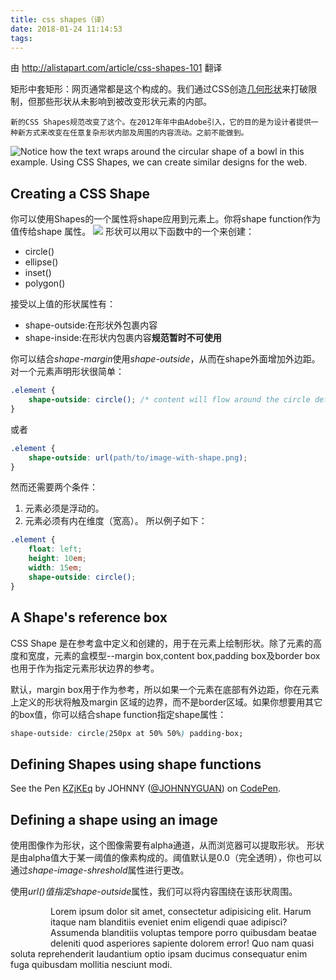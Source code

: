 ```yaml
---
title: css shapes（译）
date: 2018-01-24 11:14:53
tags:
---
```

由 http://alistapart.com/article/css-shapes-101 翻译

矩形中套矩形：网页通常都是这个构成的。我们通过CSS创造[几何形状](https://css-tricks.com/examples/ShapesOfCSS/)来打破限制，但那些形状从未影响到被改变形状元素的内部。

````
新的CSS Shapes规范改变了这个。在2012年年中由Adobe引入，它的目的是为设计者提供一种新方式来改变在任意复杂形状内部及周围的内容流动。之前不能做到。
````
![Notice how the text wraps around the circular shape of a bowl in this example. Using CSS Shapes, we can create similar designs for the web.](shape-outside-example.jpg)
## Creating a CSS Shape
你可以使用Shapes的一个属性将shape应用到元素上。你将shape function作为值传给shape 属性。
![](shape-rule.png)
形状可以用以下函数中的一个来创建：
- circle()
- ellipse()
- inset()
- polygon()

接受以上值的形状属性有：
- shape-outside:在形状外包裹内容
- shape-inside:在形状内包裹内容**规范暂时不可使用**

你可以结合*shape-margin*使用*shape-outside*，从而在shape外面增加外边距。对一个元素声明形状很简单：
```` css
.element {
	shape-outside: circle(); /* content will flow around the circle defined on the element */
}
````
或者
```` css
.element {
	shape-outside: url(path/to/image-with-shape.png);
}
````
然而还需要两个条件：
1. 元素必须是浮动的。
2. 元素必须有内在维度（宽高）。
所以例子如下：
```` css
.element {
	float: left;
	height: 10em;
	width: 15em;
	shape-outside: circle();
}
````
## A Shape's reference box
CSS Shape 是在参考盒中定义和创建的，用于在元素上绘制形状。除了元素的高度和宽度，元素的盒模型--margin box,content box,padding box及border box也用于作为指定元素形状边界的参考。

默认，margin box用于作为参考，所以如果一个元素在底部有外边距，你在元素上定义的形状将触及margin 区域的边界，而不是border区域。如果你想要用其它的box值，你可以结合shape function指定shape属性：
```` css
shape-outside: circle(250px at 50% 50%) padding-box;
````
## Defining Shapes using shape functions
<p data-height="265" data-theme-id="dark" data-slug-hash="KZjKEq" data-default-tab="result" data-user="JOHNNYGUAN" data-embed-version="2" data-pen-title="KZjKEq" class="codepen">See the Pen <a href="https://codepen.io/JOHNNYGUAN/pen/KZjKEq/">KZjKEq</a> by JOHNNY (<a href="https://codepen.io/JOHNNYGUAN">@JOHNNYGUAN</a>) on <a href="https://codepen.io">CodePen</a>.</p>
<script async src="https://production-assets.codepen.io/assets/embed/ei.js"></script>

## Defining a shape using an image
使用图像作为形状，这个图像需要有alpha通道，从而浏览器可以提取形状。
形状是由alpha值大于某一阈值的像素构成的。阈值默认是0.0（完全透明），你也可以通过*shape-image-shreshold*属性进行更改。

使用*url()*值指定*shape-outside*属性，我们可以将内容围绕在该形状周围。

<div class="demo">
    <div style="width:64px; height:64px; float:left; background:blue; shape-outside: url(hot.png); mask-image:url(hot.png);-webkit-mask-image:url(hot.png)"></div><p style="margin: 0;">Lorem ipsum dolor sit amet, consectetur adipisicing elit. Harum itaque nam blanditiis eveniet enim eligendi quae adipisci?</p><p style="margin: 0;">Assumenda blanditiis voluptas tempore porro quibusdam beatae deleniti quod asperiores sapiente dolorem error! Quo nam quasi soluta reprehenderit laudantium optio ipsam ducimus consequatur enim fuga quibusdam mollitia nesciunt modi.</p>
</div>
